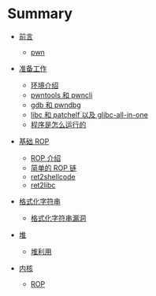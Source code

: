 # Summary

* [前言](README.md)
    * [pwn](OUTLINE.md)
* [准备工作](./chp0-preparations/README.md)
    * [环境介绍](./chp0-preparations/introduction.md)
    * [pwntools 和 pwncli](./chp0-preparations/pwntools.md)
    * [gdb 和 pwndbg](./chp0-preparations/gdb.md)
    * [libc 和 patchelf 以及 glibc-all-in-one](./chp0-preparations/libc.md)
    * [程序是怎么运行的](./chp0-preparations/elf.md)
* [基础 ROP](./chp1-rop/README.md)
    * [ROP 介绍](./chp1-rop/rop.md)
    * [简单的 ROP 链](./chp1-rop/ropchain.md)
    * [ret2shellcode](./chp1-rop/shellcode.md)
    * [ret2libc](./chp1-rop/ret2libc.md)
    <!-- * [构造循环与栈迁移](./chp1-rop/advancerop.md) -->
    <!-- * [SROP](./chp1-rop/srop.md) -->
* [格式化字符串](./chp2-fmtstr/README.md)
    * [格式化字符串漏洞](./chp2-fmtstr/fmtstr.md)
* [堆](./chp3-heap/README.md)
    * [堆利用](./chp3-heap/heap.md)

* [内核](./chpf-kernel/README.md)
    * [ROP](./chpf-kernel/krop.md)
